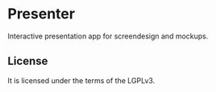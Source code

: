 Presenter
=========

Interactive presentation app for screendesign and mockups.

License
-------

It is licensed under the terms of the LGPLv3.